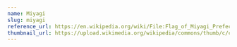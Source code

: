 ```yaml
---
name: Miyagi
slug: miyagi
reference_url: https://en.wikipedia.org/wiki/File:Flag_of_Miyagi_Prefecture.svg
thumbnail_url: https://upload.wikimedia.org/wikipedia/commons/thumb/c/c7/Flag_of_Miyagi_Prefecture.svg/120px-Flag_of_Miyagi_Prefecture.svg.png
---
```

